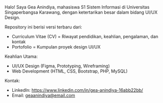 Halo! Saya Gea Anindiya, mahasiswa S1 Sistem Informasi di Universitas Singaperbangsa Karawang, dengan ketertarikan besar dalam bidang UI/UX Design.

Repository ini berisi versi terbaru dari:
- Curriculum Vitae (CV) = Riwayat pendidikan, keahlian, pengalaman, dan kontak
- Portofolio = Kumpulan proyek design UI/UX

Keahlian Utama:
- UI/UX Design (Figma, Prototyping, Wireframing)
- Web Development (HTML, CSS, Bootstrap, PHP, MySQL)

Kontak:
- LinkedIn: https://www.linkedin.com/in/gea-anindiya-16abb22bb/
- Email: geaanindiya@email.com
